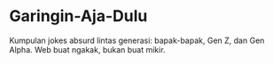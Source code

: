 # Garingin-Aja-Dulu
Kumpulan jokes absurd lintas generasi: bapak-bapak, Gen Z, dan Gen Alpha. Web buat ngakak, bukan buat mikir.

